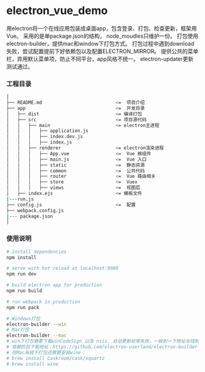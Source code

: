 # electron_vue_demo
用electron将一个在线应用包装成桌面app，包含登录、打包、检查更新，框架用Vue。 
采用的是单package.json的结构， node_moudles只维护一份。
打包使用electron-builder，提供mac和window下打包方式。
打包过程中遇到download失败，尝试配置提前下好依赖包以及配置ELECTRON_MIRROR。
提供公共的菜单栏，弃用默认菜单项，防止不同平台，app风格不统一。
electron-updater更新测试通过。
### 工程目录
``` bash
│
├── README.md                           <=  项目介绍
├── app                                 <=  开发目录
│   ├── dist                            <= 编译打包
│   ├── src                             <= 项目源代码
│   │   ├── main                        <= electron主进程
│   │   │   ├── application.js
│   │   │   ├── index.dev.js
│   │   │   ├── index.js
│   │   ├── renderer                    <= electron渲染进程
│   │   │   ├── App.vue                 <=  Vue 根组件
│   │   │   ├── main.js                 <=  Vue 入口
│   │   │   ├── static                  <=  静态资源
│   │   │   ├── common                  <=  公共代码
│   │   │   ├── router                  <=  Vue 路由相关
│   │   │   ├── store                   <=  Vuex
│   │   │   ├── views                   <=  视图层
│   ├── index.ejs                       <= 模板文件
|---run.js
├── config.js                           <=  配置
├── webpack.config.js
|--- package.json
│
```

### 使用说明
``` bash
# install dependencies
npm install

# serve with hot reload at localhost:9080
npm run dev

# build electron app for production
npm run build

# run webpack in production
npm run pack

# Windows打包
electron-builder --win
# Mac打包
electron-builder --mac
# win下打包需要下载winCodeSign 以及 nsis, 自动更新经常失败，一般到一下地址去找到相应的版本，下载后放到cache下
# 依赖的包下载地址：https://github.com/electron-userland/electron-builder-binaries/releases
# 在Mac系统下打包还需要安装wine：
# brew install Caskroom/cask/xquartz
# brew install wine
